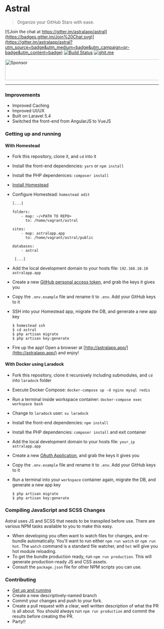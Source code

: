 # Astral
> Organize your GitHub Stars with ease.

[![Join the chat at https://gitter.im/astralapp/astral](https://badges.gitter.im/Join%20Chat.svg)](https://gitter.im/astralapp/astral?utm_source=badge&utm_medium=badge&utm_campaign=pr-badge&utm_content=badge) [![Build Status](https://travis-ci.org/astralapp/astral.svg?branch=master)](https://travis-ci.org/astralapp/astral) [![ghit.me](https://ghit.me/badge.svg?repo=astralapp/astral)](https://ghit.me/repo/astralapp/astral)

<a href="https://app.codesponsor.io/link/vSYg5p7VLntutsyxZzPVdCUo/astralapp/astral" rel="nofollow"><img src="https://app.codesponsor.io/embed/vSYg5p7VLntutsyxZzPVdCUo/astralapp/astral.svg" style="width: 888px; height: 68px;" alt="Sponsor" /></a>

---


### Improvements

- Improved Caching
- Improved UI/UX
- Built on Laravel 5.4
- Switched the front-end from AngularJS to VueJS


### Getting up and running

#### With Homestead

- Fork this repository, clone it, and `cd` into it
- Install the front-end dependencies: `yarn` or `npm install`
- Install the PHP dependenices: `composer install`
- [Install Homestead](http://laravel.com/docs/homestead#installation-and-setup)
- Configure Homestead: `homestead edit`

	```
	[...]

	folders:
	    - map: ~/<PATH TO REPO>
	      to: /home/vagrant/astral

	sites:
	    - map: astralapp.app
	      to: /home/vagrant/astral/public

	databases:
	    - astral

	 [...]
	```
- Add the local development domain to your hosts file: `192.168.10.10  astralapp.app`
- Create a new [GitHub personal access token](https://github.com/settings/tokens), and grab the keys it gives you
- Copy the `.env.example` file and rename it to `.env`. Add your GitHub keys to it
- SSH into your Homestead app, migrate the DB, and generate a new app key

	```
	$ homestead ssh
	$ cd astral
	$ php artisan migrate
	$ php artisan key:generate
	```

- Fire up the app! Open a browser at [http://astralapp.app/](http://astralapp.app/) and enjoy!

#### With Docker using Laradock

- Fork this repository, clone it recursively including submodules, and `cd` into `laradock` folder
- Execute Docker Compose: `docker-compose up -d nginx mysql redis`
- Run a terminal inside workspace container: `docker-compose exec workspace bash`
- Change to `laradock` user: `su laradock`
- Install the front-end dependencies: `npm install`
- Install the PHP dependencies: `composer install` and exit container
- Add the local development domain to your hosts file: `your_ip  astralapp.app`
- Create a new [OAuth Application](https://github.com/settings/developers), and grab the keys it gives you
- Copy the `.env.example` file and rename it to `.env`. Add your GitHub keys to it
- Run a terminal into your `workspace` container again, migrate the DB, and generate a new app key

	```
	$ php artisan migrate
	$ php artisan key:generate
	```

### Compiling JavaScript and SCSS Changes

Astral uses JS and SCSS that needs to be transpiled before use. There are various NPM tasks available to you to make this easy.

- When developing you often want to watch files for changes, and re-bundle automatically. You'll want to run either `npm run watch` or `npm run hot`. The `watch` command is a standard file watcher, and `hot` will give you hot module reloading.
- To get the bundle production ready, run `npm run production`. This will generate production-ready JS and CSS assets.
- Consult the `package.json` file for other NPM scripts you can use.

### Contributing

- [Get up and running](#getting-up-and-running)
- Create a new descriptively-named branch
- Commit your changes and push to your fork.
- Create a pull request with a clear, well written description of what the PR is all about. You should always run `npm run production` and commit the results before creating the PR.
- Party!!
